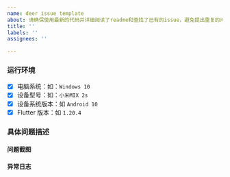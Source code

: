 ```yaml
---
name: deer issue template
about: 请确保使用最新的代码并详细阅读了readme和查找了已有的issue，避免提出重复的问题。
title: ''
labels: ''
assignees: ''

---
```


### 运行环境 ###

- [x] 电脑系统：如：`Windows 10`
- [x] 设备型号：如：`小米MIX 2s`
- [x] 设备系统版本：如 `Android 10`
- [x] Flutter 版本：如 `1.20.4`

### 具体问题描述 ###

#### 问题截图 ####

#### 异常日志 ####
